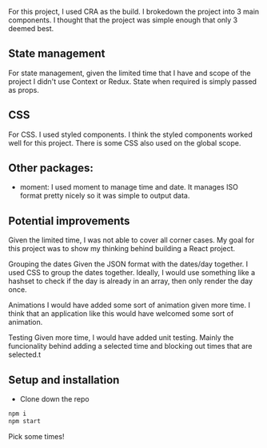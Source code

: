 For this project, I used CRA as the build. I brokedown the project into 3 main components. I thought that the project
was simple enough that only 3 deemed best. 

## State management
For state management, given the limited time that I have and scope of the project I didn't use Context or Redux. State when required is
simply passed as props.

## CSS
For CSS. I used styled components. I think the styled components worked well for this project. There is some CSS also used on the global scope.

## Other packages:
- moment:
  I used moment to manage time and date. It manages ISO format pretty nicely so it was simple to output data.
  
## Potential improvements
Given the limited time, I was not able to cover all corner cases. My goal for this project was to show my thinking 
behind building a React project.

Grouping the dates
Given the JSON format with the dates/day together. I used CSS to group the dates together. Ideally, I would use something like a hashset to check if 
the day is already in an array, then only render the day once.

Animations
I would have added some sort of animation given more time. I think that an application like this would have welcomed some sort of animation.

Testing
Given more time, I would have added unit testing. Mainly the funcionality behind adding a selected time and blocking out times that are selected.t
  
## Setup and installation

- Clone down the repo
```bash
npm i
npm start
```

Pick some times!
